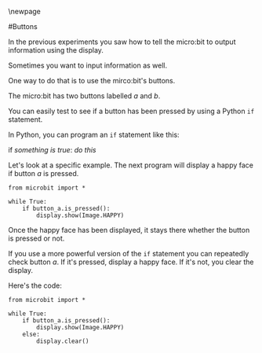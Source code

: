 \newpage

#Buttons

In the previous experiments you saw how to tell the micro:bit to output
information using the display.

Sometimes you want to input information as well.
 
One way to do that is to use the mirco:bit's buttons.

The micro:bit has two buttons labelled *a* and *b*.

You can easily test to see if a button has been pressed by using a Python `if`
statement.

In Python, you can program an `if` statement like this:

if *something is true*:
   *do this*
   
Let's look at a specific example.
The next program will display a happy face if button *a* is pressed.

    from microbit import *
    
    while True:
        if button_a.is_pressed():
            display.show(Image.HAPPY)

Once the happy face has been displayed, it stays there
whether the button is pressed or not.

If you use a more powerful version of the `if` statement you can repeatedly check
button *a*. If it's pressed,  display a happy face. If it's not,
you clear the display.

Here's the code:

    from microbit import *
    
    while True:
        if button_a.is_pressed():
            display.show(Image.HAPPY)
        else:
            display.clear()




